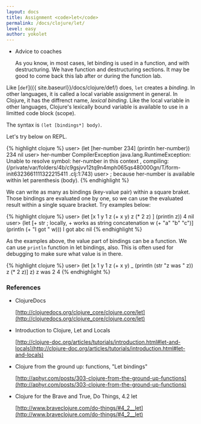```yaml
---
layout: docs
title: Assignment <code>let</code>
permalink: /docs/clojure/let/
level: easy
author: yokolet
---
```


- Advice to coaches

    As you know, in most cases, let binding is used in a function, and with destructuring.
    We have function and destructuring sections.
    It may be good to come back this lab after or during the function lab.

Like [`def`]({{ site.baseurl}}/docs/clojure/def/) does, `let` creates a *binding*.
In other languages, it is called a local variable assignment in general.
In Clojure, it has the diffrenct name, *lexical binding*.
Like the local variable in other languages, Clojure's lexically bound variable is available to
use in a limitted code block (scope).

The syntax is `(let [bindings*] body)`.

Let's try below on REPL.

{% highlight clojure %}
user> (let [her-number 234] (println her-number))
234
nil
user> her-number
CompilerException java.lang.RuntimeException: Unable to resolve symbol: her-number in this context
, compiling:(/private/var/folders/4b/c9gsjvv12tq9n4mph065qs480000gn/T/form-init6323661111322215411
.clj:1:743)
user> ; because her-number is available within let parenthesis (body).
{% endhighlight %}

We can write as many as bindings (key-value pair) within a square braket.
Those bindings are evaluated one by one, so we can use the evaluated result
within a single square bracket. Try examples below:

{% highlight clojure %}
user> (let [x 1
            y 1
            z (+ x y)
            z (* 2 z) ] (println z))
4
nil
user> (let [+ str    ; locally, + works as string concatenation
            w (+ "a" "b" "c")]
        (println (+ "I got " w)))
I got abc
nil
{% endhighlight %}


As the examples above, the value part of bindings can be a function.
We can use `println` function in let bindings, also.
This is often used for debugging to make sure what value is in there.


{% highlight clojure %}
user> (let [x 1
            y 1
            z (+ x y)
            _ (println (str "z was " z))
            z (* 2 z)]
        z)
z was 2
4
{% endhighlight %}


### References

- ClojureDocs

    [http://clojuredocs.org/clojure_core/clojure.core/let](http://clojuredocs.org/clojure_core/clojure.core/let)

- Introduction to Clojure, Let and Locals

    [http://clojure-doc.org/articles/tutorials/introduction.html#let-and-locals](http://clojure-doc.org/articles/tutorials/introduction.html#let-and-locals)

- Clojure from the ground up: functions, "Let bindings"

    [http://aphyr.com/posts/303-clojure-from-the-ground-up-functions](http://aphyr.com/posts/303-clojure-from-the-ground-up-functions)

- Clojure for the Brave and True, Do Things, 4.2 let

    [http://www.braveclojure.com/do-things/#4_2__let](http://www.braveclojure.com/do-things/#4_2__let)